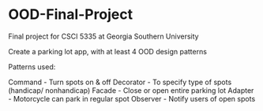 # OOD-Final-Project
Final project for CSCI 5335 at Georgia Southern University

Create a parking lot app, with at least 4 OOD design patterns

Patterns used:

Command - Turn spots on & off
Decorator - To specify type of spots (handicap/ nonhandicap)
Facade - Close or open entire parking lot
Adapter - Motorcycle can park in regular spot
Observer - Notify users of open spots
